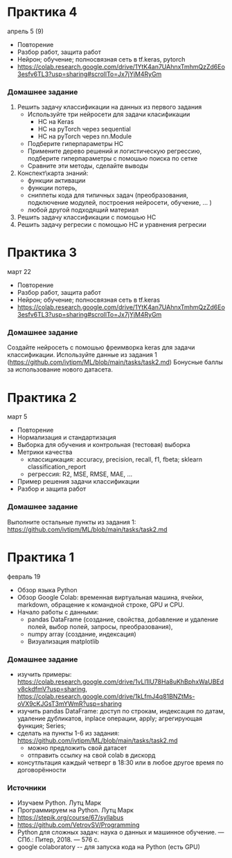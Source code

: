 # Практика 4
апрель 5 (9)
- Повторение
- Разбор работ, защита работ
- Нейрон; обучение; полносвязная сеть в tf.keras, pytorch
- https://colab.research.google.com/drive/1YtK4an7UAhnxTmhmQzZd6Eo3esfv6TL3?usp=sharing#scrollTo=Jx7jYjM4RyGm

### Домашнее задание
1. Решить задачу классификации на данных из первого задания
   - Используйте три нейросети для задачи класификации
     - НС на Keras 
     - НС на pyTorch через sequential
     - НС на pyTorch через nn.Module
   - Подберите гиперпараметры НС
   - Примените дерево решений и логистическую регрессию, подберите гиперпараметры с помошью поиска по сетке
   - Сравните эти методы, сделайте выводы
2. Конспект\карта знаний: 
   - функции активации
   - функции потерь, 
   - сниппеты кода для типичных задач (преобразования, подключение модулей, построения нейросети, обучение, ... )
   - любой другой подходящий материал
1. Решить задачу классификации с помошью НС
1. Решить задачу регресии с помощью НС и уравнения регресии


# Практика 3
март 22
- Повторение
- Разбор работ, защита работ
- Нейрон; обучение; полносвязная сеть в tf.keras
- https://colab.research.google.com/drive/1YtK4an7UAhnxTmhmQzZd6Eo3esfv6TL3?usp=sharing#scrollTo=Jx7jYjM4RyGm


### Домашнее задание 
Создайте нейросеть с помошью фреимворка keras для задачи классификации. 
Используйте данные из задания 1 (https://github.com/ivtipm/ML/blob/main/tasks/task2.md)
Бонусные баллы за использование нового датасета. 

# Практика 2
март 5
- Повторение
- Нормализация и стандартизация
- Выборка для обучения и контрольная (тестовая) выборка
- Метрики качества 
  - классицикация: accuracy, precision, recall, f1, fbeta; sklearn classification_report
  - регрессия: R2, MSE, RMSE, MAE, ...
- Пример решения задачи классификации
- Разбор и защита работ

### Домашнее задание
Выполните остальные пункты из задания 1:
https://github.com/ivtipm/ML/blob/main/tasks/task2.md


# Практика 1
февраль 19
- Обзор языка Python
- Обзор Google Colab: временная виртуальная машина, ячейки, markdown, обращение к командной строке, GPU и CPU.
- Начало работы с данными: 
  - pandas DataFrame (создание, свойства, добавление и удаление полей, выбор полей, запросы, преобразования), 
  - numpy array (создание, индексация)
  - Визуализация matplotlib


### Домашнее задание
- изучить примеры: https://colab.research.google.com/drive/1vLl1lU78Ha8uKhBphxWaUBEdv8ckdfmV?usp=sharing, https://colab.research.google.com/drive/1kLfmJ4q81BNZtMs-oVX9cKJGsT3mYWmR?usp=sharing
- изучить pandas DataFrame: доступ по строкам, индексация по датам, удаление дубликатов, inplace операции, apply; агрегирующая функция; Series;
- сделать на пункты 1-6 из задания: https://github.com/ivtipm/ML/blob/main/tasks/task2.md
  - можно предложить свой датасет
  - отправить ссылку на свой colab в дискорд
- консутльтация каждый четверг в 18:30 или в любое другое время по договорённости



### Источники
- Изучаем Python. Лутц Марк
- Программируем на Python. Лутц Марк
- https://stepik.org/course/67/syllabus
- https://github.com/VetrovSV/Programming
- Python для сложных задач: наука о данных и машинное обучение. — СПб.: Питер, 2018. — 576 с.
- google colaboratory -- для запуска кода на Python (есть GPU)
